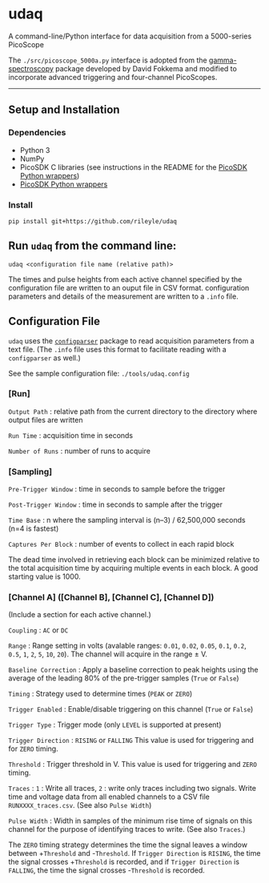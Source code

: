 # udaq

A command-line/Python interface for data acquisition from a 5000-series
PicoScope

The `./src/picoscope_5000a.py` interface is adopted from the
[gamma-spectroscopy](https://github.com/davidfokkema/gamma-spectroscopy)
package developed by David Fokkema and modified to incorporate advanced
triggering and four-channel PicoScopes.

---
## Setup and Installation

### Dependencies
- Python 3
- NumPy
- PicoSDK C libraries (see instructions in the README for the
  [PicoSDK Python wrappers](https://github.com/picotech/picosdk-python-wrappers))
- [PicoSDK Python wrappers](https://github.com/picotech/picosdk-python-wrappers)

### Install

```
pip install git+https://github.com/rileyle/udaq
```

## Run `udaq` from the command line:

```
udaq <configuration file name (relative path)>
```

The times and pulse heights from each active channel specified by the
configuration file are written to an ouput file in CSV format. configuration
parameters and details of the measurement are written to a `.info`
file.

## Configuration File

`udaq` uses the
[`configparser`](https://docs.python.org/3/library/configparser.html) package
to read acquisition parameters from a text file. (The `.info` file uses this
format to facilitate reading with a `configparser` as well.)

See the sample configuration file: `./tools/udaq.config`

### [Run]

`Output Path` : relative path from the current directory to the directory where
output files are written

`Run Time` : acquisition time in seconds

`Number of Runs` : number of runs to acquire

### [Sampling]

`Pre-Trigger Window` : time in seconds to sample before the trigger

`Post-Trigger Window` : time in seconds to sample after the trigger

`Time Base` : n where the sampling interval is (n–3) / 62,500,000 seconds
(n=4 is fastest)

`Captures Per Block` : number of events to collect in each rapid block

The dead time involved in retrieving each block can be minimized relative to
the total acquisition time by acquiring multiple events in each block. A good
starting value is 1000.

### [Channel A] ([Channel B], [Channel C], [Channel D])

(Include a section for each active channel.)

`Coupling` : `AC` or `DC`

`Range` : Range setting in volts (avalable ranges: `0.01`, `0.02`, `0.05`,
`0.1`, `0.2`, `0.5`, `1`, `2`, `5`, `10`, `20`). The channel will acquire in
the range &#177;<Range> V.

`Baseline Correction` : Apply a baseline correction to peak heights using the
average of the leading 80% of the pre-trigger samples (`True` or `False`)

`Timing` : Strategy used to determine times (`PEAK` or `ZERO`)

`Trigger Enabled` : Enable/disable triggering on this channel (`True` or
`False`)

`Trigger Type` : Trigger mode (only `LEVEL` is supported at present)

`Trigger Direction` : `RISING` or `FALLING` This value is used for triggering
and for `ZERO` timing.

`Threshold` : Trigger threshold in V. This value is used for triggering and
`ZERO` timing.

`Traces` : `1` : Write all traces, `2` : write only traces including two 
signals. Write time and voltage data from all enabled channels to a CSV 
file `RUNXXXX_traces.csv`. (See also `Pulse Width`)

`Pulse Width` : Width in samples of the minimum rise time of signals on
this channel for the purpose of identifying traces to write. (See also 
`Traces`.)

The `ZERO` timing strategy determines the time the signal leaves a window
between +`Threshold` and -`Threshold`. If `Trigger Direction` is `RISING`, the
time the signal crosses +`Threshold` is recorded, and if `Trigger Direction` is
`FALLING`, the time the signal crosses -`Threshold` is recorded.

